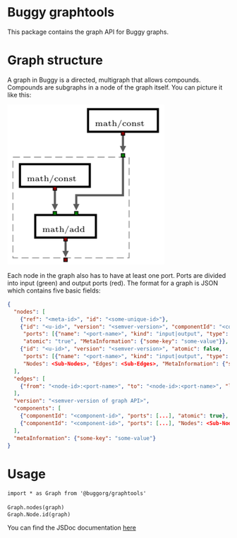 # Buggy graphtools

This package contains the graph API for Buggy graphs.

# Graph structure

A graph in Buggy is a directed, multigraph that allows compounds. Compounds are
subgraphs in a node of the graph itself. You can picture it like this:

![A compound node that contains another graph.](doc/compound.png)

Each node in the graph also has to have at least one port. Ports
are divided into input (green) and output ports (red). The format
for a graph is JSON which contains five basic fields:

```json
{
  "nodes": [
    {"ref": "<meta-id>", "id": "<some-unique-id>"},
    {"id": "<u-id>", "version": "<semver-version>", "componentId": "<component-id>",
     "ports": [{"name": "<port-name>", "kind": "input|output", "type": "number"}],
     "atomic": "true", "MetaInformation": {"some-key": "some-value"}},
    {"id": "<u-id>", "version": "<semver-version>", "atomic": false,
     "ports": [{"name": "<port-name>", "kind": "input|output", "type": "number"}],
     "Nodes": <Sub-Nodes>, "Edges": <Sub-Edges>, "MetaInformation": {"some-key": "some-value"}},
  ],
  "edges": [
    {"from": "<node-id>:<port-name>", "to": "<node-id>:<port-name>", "layer": "dataflow"}
  ],
  "version": "<semver-version of graph API>",
  "components": [
    {"componentId": "<component-id>", "ports": [...], "atomic": true},
    {"componentId": "<component-id>", "ports": [...], "Nodes": <Sub-Nodes>, "Edges": <Sub-Edges>}
  ],
  "metaInformation": {"some-key": "some-value"}
}
```

# Usage

```
import * as Graph from '@buggorg/graphtools'

Graph.nodes(graph)
Graph.Node.id(graph)
```

You can find the JSDoc documentation [here](https://buggyorg.github.io/graphtools/index.html)
